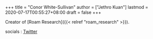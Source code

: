 +++
title = "Conor White-Sullivan"
author = ["Jethro Kuan"]
lastmod = 2020-07-17T00:55:27+08:00
draft = false
+++

Creator of [Roam Research]({{< relref "roam_research" >}}).

socials
: [Twitter](https://twitter.com/Conaw)
